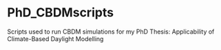 # PhD_CBDMscripts
Scripts used to run CBDM simulations for my PhD Thesis: Applicability of Climate-Based Daylight Modelling
